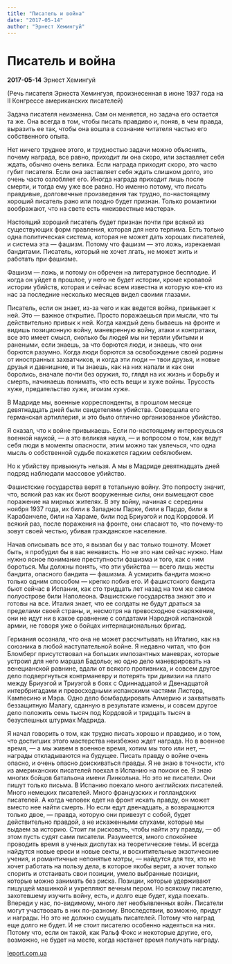 ```yaml
---
title: "Писатель и война"
date: "2017-05-14"
author: "Эрнест Хемингуй"
---
```


# Писатель и война

**2017-05-14** Эрнест Хемингуй

(Речь писателя Эрнеста Хемингуэя, произнесенная в июне 1937 года на II Конгрессе американских писателей)

Задача писателя неизменна. Сам он меняется, но задача его остается та же. Она всегда в том, чтобы писать правдиво и, поняв, в чем правда, выразить ее так, чтобы она вошла в сознание читателя частью его собственного опыта.

Нет ничего труднее этого, и трудностью задачи можно объяснить, почему награда, все равно, приходит ли она скоро, или заставляет себя ждать, обычно очень велика. Если награда приходит скоро, это часто губит писателя. Если она заставляет себя ждать слишком долго, это очень часто озлобляет его. Иногда награда приходит лишь после смерти, и тогда ему уже все равно. Но именно потому, что писать правдивые, долговечные произведения так трудно, по-настоящему хороший писатель рано или поздно будет признан. Только романтики воображают, что на свете есть «неизвестные мастера».

Настоящий хороший писатель будет признан почти при всякой из существующих форм правления, которая для него терпима. Есть только одна политическая система, которая не может дать хороших писателей, и система эта — фашизм. Потому что фашизм — это ложь, изрекаемая бандитами. Писатель, который не хочет лгать, не может жить и работать при фашизме.

Фашизм — ложь, и потому он обречен на литературное бесплодие. И когда он уйдет в прошлое, у него не будет истории, кроме кровавой истории убийств, которая и сейчас всем известна и которую кое-кто из нас за последние несколько месяцев видел своими глазами.

Писатель, если он знает, из-за чего и как ведется война, привыкает к ней. Это — важное открытие. Просто поражаешься при мысли, что ты действительно привык к ней. Когда каждый день бываешь на фронте и видишь позиционную войну, маневренную войну, атаки и контратаки, все это имеет смысл, сколько бы людей мы ни теряли убитыми и ранеными, если знаешь, за что борются люди, и знаешь, что они борются разумно. Когда люди борются за освобождение своей родины от иностранных захватчиков, и когда эти люди — твои друзья, и новые друзья и давнишние, и ты знаешь, как на них напали и как они боролись, вначале почти без оружия, то, глядя на их жизнь и борьбу и смерть, начинаешь понимать, что есть вещи и хуже войны. Трусость хуже, предательство хуже, эгоизм хуже.

В Мадриде мы, военные корреспонденты, в прошлом месяце девятнадцать дней были свидетелями убийства. Совершала его германская артиллерия, и это было отлично организованное убийство.

Я сказал, что к войне привыкаешь. Если по-настоящему интересуешься военной наукой, — а это великая наука, — и вопросом о том, как ведут себя люди в моменты опасности, этим можно так увлечься, что одна мысль о собственной судьбе покажется гадким себялюбием.

Но к убийству привыкнуть нельзя. А мы в Мадриде девятнадцать дней подряд наблюдали массовое убийство.

Фашистские государства верят в тотальную войну. Это попросту значит, что, всякий раз как их бьют вооруженные силы, они вымещают свое поражение на мирных жителях. В эту войну, начиная с середины ноября 1937 года, их били в Западном Парке, били в Пардо, били в Карабанчеле, били на Хараме, били под Бриуэгой и под Кордовой. И всякий раз, после поражения на фронте, они спасают то, что почему-то зовут своей честью, убивая гражданское население.

Начав описывать все это, я вызвал бы у вас только тошноту. Может быть, я пробудил бы в вас ненависть. Но не это нам сейчас нужно. Нам нужно ясное понимание преступности фашизма и того, как с ним бороться. Мы должны понять, что эти убийства — всего лишь жесты бандита, опасного бандита — фашизма. А усмирить бандита можно только одним способом — крепко побив его. И фашистского бандита бьют сейчас в Испании, как сто тридцать лет назад на том же самом полуострове били Наполеона. Фашистские государства знают это и готовы на все. Италия знает, что ее солдаты не будут драться за пределами своей страны, и, несмотря на превосходное снаряжение, они не идут ни в какое сравнение с солдатами Народной испанской армии, не говоря уже о бойцах интернациональных бригад.

Германия осознала, что она не может рассчитывать на Италию, как на союзника в любой наступательной войне. Я недавно читал, что фон Бломберг присутствовал на больших импозантных маневрах, которые устроил для него маршал Бадольо; но одно дело маневрировать на венецианской равнине, вдали от всякого противника, и совсем другое дело подвергнуться контрманевру и потерять три дивизии на плато между Бриуэгой и Триуэгой в боях с Одиннадцатой и Двенадцатой интербригадами и превосходными испанскими частями Листера, Кампесино и Мэра. Одно дело бомбардировать Алмерию и захватывать беззащитную Малагу, сданную в результате измены, и совсем другое дело положить семь тысяч под Кордовой и тридцать тысяч в безуспешных штурмах Мадрида.

Я начал говорить о том, как трудно писать хорошо и правдиво, и о том, что достигших этого мастерства неизбежно ждет награда. Но в военное время, — а мы живем в военное время, хотим мы того или нет, — награды откладываются на будущее. Писать правду о войне очень опасно, и очень опасно доискиваться правды. Я не знаю в точности, кто из американских писателей поехал в Испанию на поиски ее. Я знаю многих бойцов батальона имени Линкольна. Но это не писатели. Они пишут только письма. В Испанию поехало много английских писателей. Много немецких писателей. Много французских и голландских писателей. А когда человек едет на фронт искать правду, он может вместо нее найти смерть. Но если едут двенадцать, а возвращаются только двое, — правда, которую они привезут с собой, будет действительно правдой, а не искаженными слухами, которые мы выдаем за историю. Стоит ли рисковать, чтобы найти эту правду, — об этом пусть судят сами писатели. Разумеется, много спокойнее проводить время в ученых диспутах на теоретические темы. И всегда найдутся новые ереси и новые секты, и восхитительные экзотические учения, и романтичные непонятые мэтры, — найдутся для тех, кто не хочет работать на пользу дела, в которое якобы верит, а хочет только спорить и отстаивать свои позиции, умело выбранные позиции, которые можно занимать без риска. Позиции, которые удерживают пишущей машинкой и укрепляют вечным пером. Но всякому писателю, захотевшему изучить войну, есть, и долго еще будет, куда поехать. Впереди у нас, по-видимому, много лет необъявленных войн. Писатели могут участвовать в них по-разному. Впоследствии, возможно, придут и награды. Но это не должно смущать писателей. Потому что наград еще долго не будет. И не стоит писателю особенно надеяться на них. Потому что, если он такой, как Ральф Фокс и некоторые другие, его, возможно, не будет на месте, когда настанет время получать награду.

[leport.com.ua](http://www.leport.com.ua/pysatel-y-vojna/)
